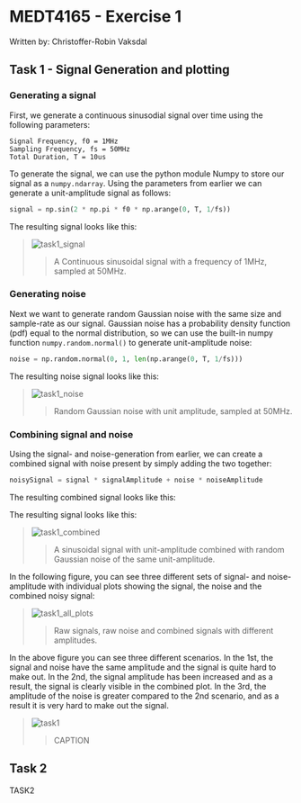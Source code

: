 # MEDT4165 - Exercise 1

Written by: Christoffer-Robin Vaksdal

## Task 1 - Signal Generation and plotting

### Generating a signal

First, we generate a continuous sinusodial signal over time using the following
parameters:

```text
Signal Frequency, f0 = 1MHz
Sampling Frequency, fs = 50MHz
Total Duration, T = 10us
```

To generate the signal, we can use the python module Numpy to store our signal
as a `numpy.ndarray`. Using the parameters from earlier we can generate a
unit-amplitude signal as follows:

```python
signal = np.sin(2 * np.pi * f0 * np.arange(0, T, 1/fs))
```

The resulting signal looks like this:
> ![task1_signal](task1_signal.png)
>> A Continuous sinusoidal signal with a frequency of 1MHz, sampled at 50MHz.

### Generating noise

Next we want to generate random Gaussian noise with the same size and
sample-rate as our signal. Gaussian noise has a probability density function
(pdf) equal to the normal distribution, so we can use the built-in numpy
function `numpy.random.normal()` to generate unit-amplitude noise:

```python
noise = np.random.normal(0, 1, len(np.arange(0, T, 1/fs)))
```

The resulting noise signal looks like this:
> ![task1_noise](task1_noise.png)
>> Random Gaussian noise with unit amplitude, sampled at 50MHz.

### Combining signal and noise

Using the signal- and noise-generation from earlier, we can create a combined
signal with noise present by simply adding the two together:

```python
noisySignal = signal * signalAmplitude + noise * noiseAmplitude
```

The resulting combined signal looks like this:

The resulting signal looks like this:
> ![task1_combined](task1_combined.png)
>> A sinusoidal signal with unit-amplitude combined with random Gaussian noise
>> of the same unit-amplitude.

In the following figure, you can see three different sets of signal- and
noise-amplitude with individual plots showing the signal, the noise and the
combined noisy signal:

> ![task1_all_plots](task1_all_plots.png)
>> Raw signals, raw noise and combined signals with different amplitudes.

In the above figure you can see three different scenarios. In the 1st, the
signal and noise have the same amplitude and the signal is quite hard to make
out. In the 2nd, the signal amplitude has been increased and as a result, the
signal is clearly visible in the combined plot. In the 3rd, the amplitude of the
noise is greater compared to the 2nd scenario, and as a result it is very hard
to make out the signal.

<div class="centered">

> ![task1](task1.png)
>> CAPTION

</div>

## Task 2

TASK2
